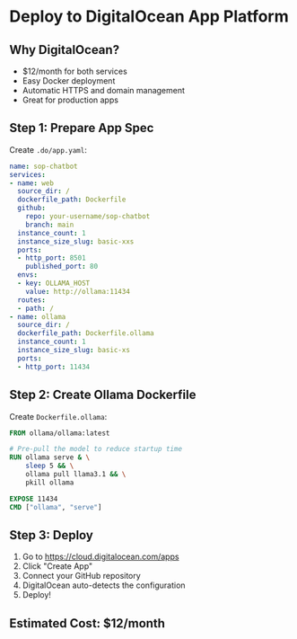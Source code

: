 # Deploy to DigitalOcean App Platform

## Why DigitalOcean?
- $12/month for both services
- Easy Docker deployment
- Automatic HTTPS and domain management
- Great for production apps

## Step 1: Prepare App Spec
Create `.do/app.yaml`:

```yaml
name: sop-chatbot
services:
- name: web
  source_dir: /
  dockerfile_path: Dockerfile
  github:
    repo: your-username/sop-chatbot
    branch: main
  instance_count: 1
  instance_size_slug: basic-xxs
  ports:
  - http_port: 8501
    published_port: 80
  envs:
  - key: OLLAMA_HOST
    value: http://ollama:11434
  routes:
  - path: /
- name: ollama
  source_dir: /
  dockerfile_path: Dockerfile.ollama
  instance_count: 1
  instance_size_slug: basic-xs
  ports:
  - http_port: 11434
```

## Step 2: Create Ollama Dockerfile
Create `Dockerfile.ollama`:

```dockerfile
FROM ollama/ollama:latest

# Pre-pull the model to reduce startup time
RUN ollama serve & \
    sleep 5 && \
    ollama pull llama3.1 && \
    pkill ollama

EXPOSE 11434
CMD ["ollama", "serve"]
```

## Step 3: Deploy
1. Go to https://cloud.digitalocean.com/apps
2. Click "Create App"
3. Connect your GitHub repository
4. DigitalOcean auto-detects the configuration
5. Deploy!

## Estimated Cost: $12/month